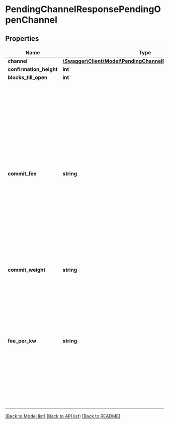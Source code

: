 # PendingChannelResponsePendingOpenChannel

## Properties
Name | Type | Description | Notes
------------ | ------------- | ------------- | -------------
**channel** | [**\Swagger\Client\Model\PendingChannelResponsePendingChannel**](PendingChannelResponsePendingChannel.md) |  | [optional] 
**confirmation_height** | **int** |  | [optional] 
**blocks_till_open** | **int** |  | [optional] 
**commit_fee** | **string** | * The amount calculated to be paid in fees for the current set of commitment transactions. The fee amount is persisted with the channel in order to allow the fee amount to be removed and recalculated with each channel state update, including updates that happen after a system restart. | [optional] 
**commit_weight** | **string** |  | [optional] 
**fee_per_kw** | **string** | * The required number of satoshis per kilo-weight that the requester will pay at all times, for both the funding transaction and commitment transaction. This value can later be updated once the channel is open. | [optional] 

[[Back to Model list]](../README.md#documentation-for-models) [[Back to API list]](../README.md#documentation-for-api-endpoints) [[Back to README]](../README.md)



